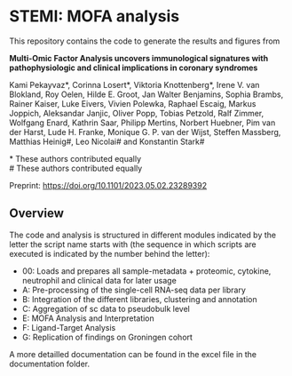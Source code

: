 # STEMI: MOFA analysis

This repository contains the code to generate the results and figures from

**Multi-Omic Factor Analysis uncovers immunological signatures with pathophysiologic and clinical implications in coronary syndromes**

Kami Pekayvaz*, Corinna Losert*, Viktoria Knottenberg*, Irene V. van Blokland, Roy Oelen, Hilde E. Groot, Jan Walter Benjamins, Sophia Brambs, Rainer Kaiser, Luke Eivers, Vivien Polewka, Raphael Escaig, Markus Joppich, Aleksandar Janjic, Oliver Popp, Tobias Petzold, Ralf Zimmer, Wolfgang Enard, Kathrin Saar, Philipp Mertins, Norbert Huebner, Pim van der Harst, Lude H. Franke, Monique G. P. van der Wijst, Steffen Massberg, Matthias Heinig#, Leo Nicolai# and Konstantin Stark#

\* These authors contributed equally<br>
\# These authors contributed equally<br>

Preprint: https://doi.org/10.1101/2023.05.02.23289392


## Overview

The code and analysis is structured in different modules indicated by the letter the script name starts with (the sequence in which scripts are executed is indicated by the number behind the letter):

* 00: Loads and prepares all sample-metadata + proteomic, cytokine, neutrophil and clinical data for later usage
* A: Pre-processing of the single-cell RNA-seq data per library
* B: Integration of the different libraries, clustering and annotation
* C: Aggregation of sc data to pseudobulk level
* E: MOFA Analysis and Interpretation
* F: Ligand-Target Analysis
* G: Replication of findings on Groningen cohort

A more detailled documentation can be found in the excel file in the documentation folder.
